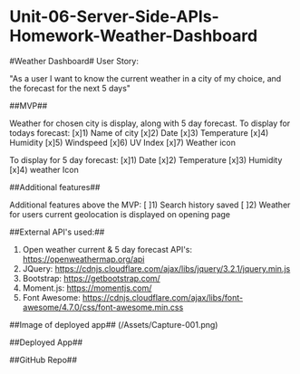 # Unit-06-Server-Side-APIs-Homework-Weather-Dashboard
#Weather Dashboard#
User Story:

"As a user I want to know the current weather in a city of my choice, and the forecast for the next 5 days"

##MVP##

Weather for chosen city is display, along with 5 day forecast.
To display for todays forecast:
[x]1) Name of city
[x]2) Date
[x]3) Temperature
[x]4) Humidity
[x]5) Windspeed
[x]6) UV Index
[x]7) Weather icon

To display for 5 day forecast:
[x]1) Date
[x]2) Temperature
[x]3) Humidity
[x]4) weather Icon

##Additional features##

Additional features above the MVP:
[ ]1) Search history saved
[ ]2) Weather for users current geolocation is displayed on opening page

##External API's used:##

1) Open weather current & 5 day forecast API's: https://openweathermap.org/api
2) JQuery: https://cdnjs.cloudflare.com/ajax/libs/jquery/3.2.1/jquery.min.js
3) Bootstrap: https://getbootstrap.com/
4) Moment.js: https://momentjs.com/
5) Font Awesome: https://cdnjs.cloudflare.com/ajax/libs/font-awesome/4.7.0/css/font-awesome.min.css

##Image of deployed app##
(/Assets/Capture-001.png)

##Deployed App##

##GitHub Repo##
